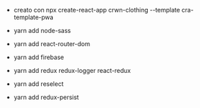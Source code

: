 + creato con npx create-react-app crwn-clothing --template cra-template-pwa
+ yarn add node-sass

+ yarn add react-router-dom

+ yarn add firebase

+ yarn add redux redux-logger react-redux

+ yarn add reselect

+ yarn add redux-persist

